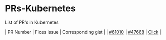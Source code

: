 # PRs-Kubernetes
List of PR's in Kubernetes

| PR Number | Fixes Issue | Corresponding gist |
| [#61010](https://github.com/kubernetes/kubernetes/pull/61010) | [#47668](https://github.com/kubernetes/kubernetes/issues/47668) |  [Click](https://gist.github.com/anubhakushwaha/2095176d8b9733be1658c42fdef0ea68) |
